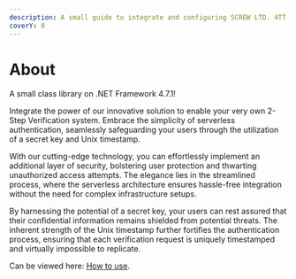 ```yaml
---
description: A small guide to integrate and configuring SCREW LTD. 4TT
coverY: 0
---
```


# About

A small class library on .NET Framework 4.7.1!

Integrate the power of our innovative solution to enable your very own 2-Step Verification system. Embrace the simplicity of serverless authentication, seamlessly safeguarding your users through the utilization of a secret key and Unix timestamp.

With our cutting-edge technology, you can effortlessly implement an additional layer of security, bolstering user protection and thwarting unauthorized access attempts. The elegance lies in the streamlined process, where the serverless architecture ensures hassle-free integration without the need for complex infrastructure setups.

By harnessing the potential of a secret key, your users can rest assured that their confidential information remains shielded from potential threats. The inherent strength of the Unix timestamp further fortifies the authentication process, ensuring that each verification request is uniquely timestamped and virtually impossible to replicate.

Can be viewed here: [How to use](how-to-use.md).

